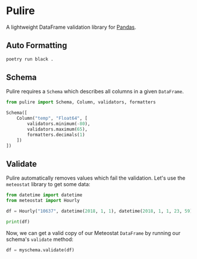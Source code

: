 # Pulire

A lightweight DataFrame validation library for [Pandas](https://pandas.pydata.org/).

## Auto Formatting

```sh
poetry run black .
```

## Schema

Pulire requires a `Schema` which describes all columns in a given `DataFrame`.

```py
from pulire import Schema, Column, validators, formatters

Schema([
    Column("temp", "Float64", [
        validators.minimum(-80),
        validators.maximum(65),
        formatters.decimals(1)
    ])
])
```

## Validate

Pulire automatically removes values which fail the validation. Let's use the `meteostat` library to get some data:

```py
from datetime import datetime
from meteostat import Hourly

df = Hourly("10637", datetime(2018, 1, 1), datetime(2018, 1, 1, 23, 59)).fetch()

print(df)
```

Now, we can get a valid copy of our Meteostat `DataFrame` by running our schema's `validate` method:

```py
df = myschema.validate(df)
```